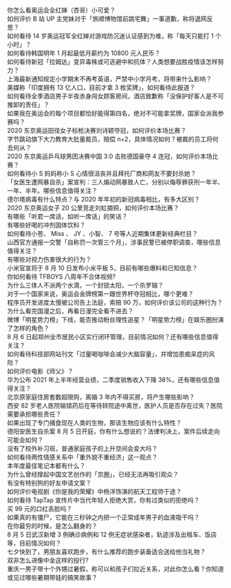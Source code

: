 你怎么看奥运会全红婵（杏哥）小可爱？  
如何评价 B 站 UP 主党妹对于「旅顺博物馆前跳宅舞」一事道歉，称将退网反思？  
如何看待 14 岁奥运冠军全红婵对游戏防沉迷认证感到为难，称「每天只能打 1 个小时」？  
如何看待韩国明年 1 月起最低月薪约为 10800 元人民币？  
如何看待新冠「拉姆达」变异毒株或可逃避中和抗体？人类想要战胜疫情该怎样努力？  
上海最新通知规定小学期末不再考英语，严禁中小学月考，将带来什么影响？  
美媒称「印度拥有 13 亿人口，目前才拿 3 枚奖牌」，如何看待此报道？  
如何看待全季酒店男子半夜赤身闯女顾客房间，酒店致歉称「没保护好客人是不可推卸的责任」？  
如果我在奥运会的每个项目都恰好能得第四名，绝对不可能拿奖牌，国家会派我参赛吗？  
2020 东京奥运田径女子标枪决赛刘诗颖夺冠，如何评价本场比赛？  
字节跳动旗下大力教育大批量裁员，赔偿 n+2，具体情况如何？被裁的员工将何去何从？  
2020 东京奥运乒乓球男团决赛中国 3:0 击败德国豪夺 4 连冠，如何评价本场比赛？  
如何看待小 S 妈妈称小 S 心情很沮丧并且拜托厂商和网友不要封杀她？  
「女医生遭网暴自杀」案宣判：三人煽动网暴致人亡，分别以侮辱罪获刑一年半、一年、半年。哪些信息值得关注？  
德尔塔病毒有什么特点？与 2020 年年初的新冠病毒相比，有多大区别？  
2020 东京奥运女子 20 公里竞走刘虹摘铜，如何评价本场比赛？  
有哪些「听君一席话，如听一席话」的笑话？  
有哪些好喝的冲剂固体饮料？  
如何看待小苍、 Miss 、 JY 、小智、 7 号等人近期集体更新经典栏目？  
山西官方通报一交警「自称罚一次管三个月」，涉事民警已被停职调查，哪些信息值得关注？  
有哪些对视力伤害很大的行为？  
小米官宣将于 8 月 10 日发布小米平板 5，目前有哪些爆料和已知信息？  
你如何看待 TFBOYS 八周年不合体视频?  
为什么三体人不派两个水滴，一个封锁太阳，一个杀罗辑？  
对于一个国家来说，奥运会金牌榜第一跟世界杯夺冠相比，哪个更难？  
程序员开发进度太慢被公司告上法庭，索赔 90 万，如何评价该公司的这种行为？  
为什么看完国漫之后，再看日漫完全看不进去？  
微博「明星势力榜」下线，能否推动粉丝理性追星？「明星势力榜」在娱乐圈扮演了怎样的角色？  
8 月 6 日起郑州全市居民小区实行闭环管理，目前情况如何？还有哪些信息值得关注？  
如何看待科技部网站刊文「过量喝咖啡会减少大脑容量」，并增加患痴呆症的风险？  
如何评价电影《师父》？  
华为公布 2021 年上半年经营业绩，二季度销售收入下降 38%，还有哪些信息值得关注？  
北京原家庭住房套数超限购，离婚 3 年内不得买房，将产生哪些影响？  
西安 82 岁老人医院输错药后在等待转院途中离世，医护人员是否存在过失？医院需要承担哪些责任？  
如果出现了专门捕食现在人类的生物，那该生物应该有什么特性？  
德阳安医生自杀案 8 月 5 日开庭，你有什么想说的？法律判决上，案件后续走向可能会如何？  
没有了校外补习班，普通家庭孩子的上升空间会变大吗？  
如何看待两性情感关系中「重外貌不重经济」这一观点？  
本年度最佳笔记本都有什么？  
为什么曾经撑起中国文艺创作的「京圈」，已经无法再吸引观众？  
有没有特别狗的好友申请文案？  
如何评价电视剧《你是我的荣耀》中杨洋饰演的航天工程师于途？  
如何看待 TapTap 宣传片中当代年轻人拒绝大赏，你有过类似的拒绝吗？  
买 99 元的口红丢脸吗？  
如果真的有僵尸，它能在三秒钟之内把一个正常成年男子的血液吸干吗？  
在你最穷的时候，是怎么翻身的？  
8 月 5 日武汉新增 3 例确诊病例和 12 例无症状感染者，轨迹涉及出租车、饭店等，目前情况如何？  
七夕快到了，男朋友喜欢跑步，有什么推荐的跑步装备适合送给他当礼物？  
双非怎么进像中金这样的投行?  
重庆一男子带十个外甥过暑假，称可以和孩子们拉近关系，对此你怎么看？你知道或见过哪些暑期带娃的搞笑故事？  
